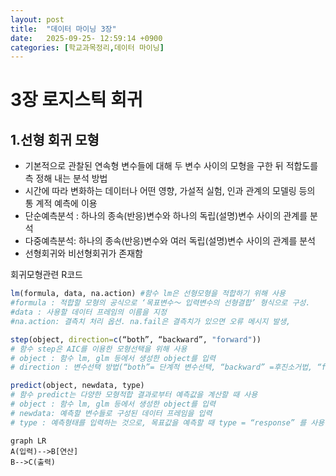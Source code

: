 ```yaml
---
layout: post
title:  "데이터 마이닝 3장"
date:   2025-09-25- 12:59:14 +0900
categories: [학교과목정리,데이터 마이닝]
---
```


# 3장 로지스틱 회귀

## 1.선형 회귀 모형
- 기본적으로 관찰된 연속형 변수들에 대해 두 변수 사이의 모형을 구한 뒤 적합도를 측
정해 내는 분석 방법
- 시간에 따라 변화하는 데이터나 어떤 영향, 가설적 실험, 인과 관계의 모델링 등의 통
계적 예측에 이용
- 단순예측분석 : 하나의 종속(반응)변수와 하나의 독립(설명)변수 사이의 관계를 분석
- 다중예측분석: 하나의 종속(반응)변수와 여러 독립(설명)변수 사이의 관계를 분석
- 선형회귀와 비선형회귀가 존재함

회귀모형관련 R코드
``` R
lm(formula, data, na.action) #함수 lm은 선형모형을 적합하기 위해 사용
#formula : 적합할 모형의 공식으로 ‘목표변수〜 입력변수의 선형결합’ 형식으로 구성. 
#data : 사용할 데이터 프레임의 이름을 지정
#na.action: 결측치 처리 옵션. na.fail은 결측치가 있으면 오류 메시지 발생, 

step(object, direction=c(“both”, “backward”, "forward"))
# 함수 step은 AIC를 이용한 모형선택을 위해 사용
# object : 함수 lm, glm 등에서 생성한 object를 입력
# direction : 변수선택 방법(“both”= 단계적 변수선택, “backward” =후진소거법, “forward”=전진선택법)을 지정함

predict(object, newdata, type)
# 함수 predict는 다양한 모형적합 결과로부터 예측값을 계산할 때 사용
# object : 함수 lm, glm 등에서 생성한 object를 입력
# newdata: 예측할 변수들로 구성된 데이터 프레임을 입력
# type : 예측형태를 입력하는 것으로, 목표값을 예측할 때 type = “response” 를 사용
```

```mermaid
graph LR
A(입력)-->B[연산]
B-->C(출력)
```